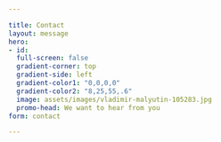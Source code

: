 ```yaml
---

title: Contact
layout: message
hero:
- id:
  full-screen: false
  gradient-corner: top
  gradient-side: left
  gradient-color1: "0,0,0,0"
  gradient-color2: "8,25,55,.6"
  image: assets/images/vladimir-malyutin-105283.jpg
  promo-head: We want to hear from you
form: contact

---
```

